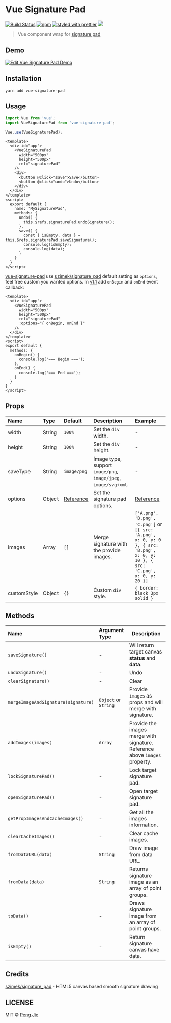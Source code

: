 # Vue Signature Pad

[![Build Status](https://flat.badgen.net/travis/neighborhood999/vue-signature-pad)](https://travis-ci.org/neighborhood999/vue-signature-pad)
[![npm](https://flat.badgen.net/npm/v/vue-signature-pad)](https://www.npmjs.com/package/vue-signature-pad)
[![styled with prettier](https://flat.badgen.net/badge/style%20with/prettier/ff69b4)](https://github.com/prettier/prettier)
![](https://flat.badgen.net/badge/module%20formats/cjs,%20esm,%20umd/green)

> Vue component wrap for [signature pad](https://github.com/szimek/signature_pad)

## Demo

[![Edit Vue Signature Pad Demo](https://codesandbox.io/static/img/play-codesandbox.svg)](https://codesandbox.io/s/n5qjp3oqv4)

## Installation

```sh
yarn add vue-signature-pad
```

## Usage

```js
import Vue from 'vue';
import VueSignaturePad from 'vue-signature-pad';

Vue.use(VueSignaturePad);
```

```vue
<template>
  <div id="app">
    <VueSignaturePad
      width="500px"
      height="500px"
      ref="signaturePad"
    />
    <div>
      <button @click="save">Save</button>
      <button @click="undo">Undo</button>
    </div>
  </div>
</template>
<script>
  export default {
    name: 'MySignaturePad',
    methods: {
      undo() {
        this.$refs.signaturePad.undoSignature();
      },
      save() {
        const { isEmpty, data } = this.$refs.signaturePad.saveSignature();
        console.log(isEmpty);
        console.log(data);
      }
    }
  }
</script>
```

[vue-signature-pad](https://github.com/neighborhood999/vue-signature-pad) use [szimek/signature_pad](https://github.com/szimek/signature_pad) default setting as `options`, feel free custom you wanted options. In [v1.1](https://github.com/neighborhood999/vue-signature-pad/releases/tag/1.1.0) add `onBegin` and `onEnd` event callback:

```vue
<template>
  <div id="app">
    <VueSignaturePad
      width="500px"
      height="500px"
      ref="signaturePad"
      :options="{ onBegin, onEnd }"
    />
  </div>
</template>
<script>
export default {
  methods: {
    onBegin() {
      console.log('=== Begin ===');
    },
    onEnd() {
      console.log('=== End ===');
    }
  }
}
</script>
```

## Props

| Name        | Type   | Default                                                                                                 | Description                                                     | Example                                                                                                                         |
| :---------- | :----- | :------------------------------------------------------------------------------------------------------ | :-------------------------------------------------------------- | :------------------------------------------------------------------------------------------------------------------------------ |
| width       | String | `100%`                                                                                                  | Set the `div` width.                                            | -                                                                                                                               |
| height      | String | `100%`                                                                                                  | Set the `div` height.                                           | -                                                                                                                               |
| saveType    | String | `image/png`                                                                                             | Image type, support `image/png`, `image/jpeg`, `image/svg+xml`. | -                                                                                                                               |
| options     | Object | [Reference](https://github.com/neighborhood999/vue-signature-pad/blob/master/src/utils/index.js#L5-L13) | Set the signature pad options.                                  | [Reference](https://github.com/neighborhood999/vue-signature-pad/blob/master/src/utils/index.js#L5-L13)                         |
| images      | Array  | `[]`                                                                                                    | Merge signature with the provide images.                        | `['A.png', 'B.png', 'C.png']` or `[{ src: 'A.png', x: 0, y: 0 }, { src: 'B.png', x: 0, y: 10 }, { src: 'C.png', x: 0, y: 20 }]` |
| customStyle | Object | `{}`                                                                                                    | Custom `div` style.                                             | `{ border: black 3px solid }`                                                                                                   |

## Methods

| Name                                | Argument Type        | Description                                                                 |
| :---------------------------------- | :------------------- | --------------------------------------------------------------------------- |
| `saveSignature()`                   | -                    | Will return target canvas **status** and **data**.                          |
| `undoSignature()`                   | -                    | Undo                                                                        |
| `clearSignature()`                  | -                    | Clear                                                                       |
| `mergeImageAndSignature(signature)` | `Object` or `String` | Provide `images` as props and will merge with signature.                    |
| `addImages(images)`                 | `Array`              | Provide the images merge with signature. Reference above `images` property. |
| `lockSignaturePad()`                | -                    | Lock target signature pad.                                                  |
| `openSignaturePad()`                | -                    | Open target signature pad.                                                  |
| `getPropImagesAndCacheImages()`     | -                    | Get all the images information.                                             |
| `clearCacheImages()`                | -                    | Clear cache images.                                                         |
| `fromDataURL(data)`                 | `String`             | Draw image from data URL.                                                   |
| `fromData(data)`                    | `String`             | Returns signature image as an array of point groups.                        |
| `toData()`                          | -                    | Draws signature image from an array of point groups.                        |
| `isEmpty()`                         | -                    | Return signature canvas have data.                                          |

## Credits

[szimek/signature_pad](https://github.com/szimek/signature_pad) - HTML5 canvas based smooth signature drawing

## LICENSE

MIT © [Peng Jie](https://github.com/neighborhood999/)
